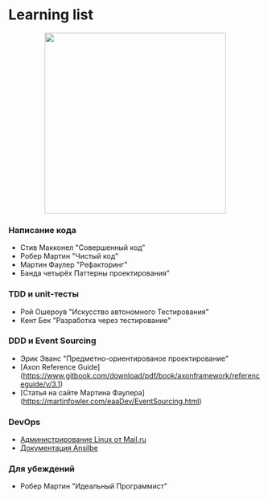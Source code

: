 # Learning list
<p align="center"><img src="/img/LDS_Art_Home.png" width="360"></p>



### Написание кода
* Стив Макконел "Совершенный код"
* Робер Мартин "Чистый код"
* Мартин Фаулер "Рефакторинг"
* Банда четырёх Паттерны проектирования"

### TDD и unit-тесты
* Рой Ошероув "Искусство автономного Тестирования"
* Кент Бек "Разработка через тестирование"

### DDD и Event Sourcing
* Эрик Эванс "Предметно-ориентированое проектирование"
* [Axon Reference Guide] (https://www.gitbook.com/download/pdf/book/axonframework/referenceguide/v/3.1)
* [Статья на сайте Мартина Фаулера] (https://martinfowler.com/eaaDev/EventSourcing.html)

### DevOps
* [Администрирование Linux от Mail.ru](https://www.youtube.com/watch?v=CQ4YpkeG3mQ&list=PLrCZzMib1e9rx3HmaLQfLYb9ociIvYOY1)
* [Документация Ansilbe](http://docs.ansible.com/ansible/latest/intro.html)

### Для убеждений
* Робер Мартин "Идеальный Программист"
